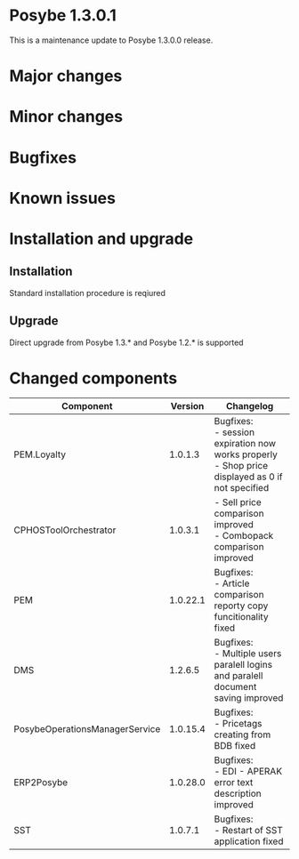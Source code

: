 # Posybe 1.3.0.1

This is a maintenance update to Posybe 1.3.0.0 release.

# Major changes

# Minor changes


# Bugfixes

# Known issues

# Installation and upgrade
## Installation
Standard installation procedure is reqiured

## Upgrade
Direct upgrade from Posybe 1.3.* and Posybe 1.2.* is supported

# Changed components
|Component|Version|Changelog|
|---|---|---|
|PEM.Loyalty|1.0.1.3|Bugfixes:<br>- session expiration now works properly<br>- Shop price displayed as 0 if not specified|
|CPHOSToolOrchestrator|1.0.3.1|- Sell price comparison improved<br>- Combopack comparison improved|
|PEM|1.0.22.1|Bugfixes:<br>- Article comparison reporty copy funcitionality fixed|
|DMS|1.2.6.5|Bugfixes:<br>- Multiple users paralell logins and paralell document saving improved|
|PosybeOperationsManagerService|1.0.15.4|Bugfixes:<br>- Pricetags creating from BDB fixed|
|ERP2Posybe|1.0.28.0|Bugfixes:<br>- EDI - APERAK error text description improved|
|SST|1.0.7.1|Bugfixes:<br>- Restart of SST application fixed|